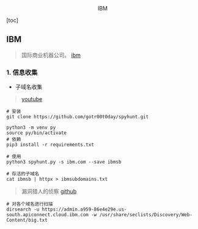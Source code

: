 <center>IBM</center>





[toc]







## IBM

> 国际商业机器公司。 [ibm](https://www.ibm.com/us-en)







### 1. 信息收集

* 子域名收集

> [youtube](https://www.youtube.com/watch?v=NfUJ5Kd9slc)

```shell
# 安装
git clone https://github.com/gotr00t0day/spyhunt.git

python3 -m venv py 
source py/bin/activate
# 依赖
pip3 install -r requirements.txt 

# 使用
python3 spyhunt.py -s ibm.com --save ibmsb

# 存活的子域名
cat ibmsb | httpx > ibmsubdomains.txt
```

> 漏洞猎人的侦察 [github](https://github.com/gotr00t0day/spyhunt)

```shell
# 对各个域名进行扫描
dirsearch -u https://admin.a959-86e4e29e.us-south.apiconnect.cloud.ibm.com -w /usr/share/seclists/Discovery/Web-Content/big.txt
```

